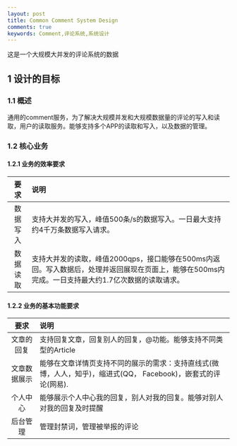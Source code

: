 ```yaml
---
layout: post
title: Common Comment System Design
comments: true
keywords: Comment,评论系统,系统设计
---
```


这是一个大规模大并发的评论系统的数据

## <a id="design-aim"></a>1 设计的目标

### <a id="design-aim-general"></a>1.1 概述

通用的comment服务，为了解决大规模并发和大规模数据量的评论的写入和读取，用户的读取服务。能够支持多个APP的读取和写入，以及数据的管理。

### <a id="design-aim-core"></a>1.2 核心业务

#### <a id="design-aim-core-efficiency"></a>1.2.1 业务的效率要求

| 要求     | 说明                                                                       |
| :-------:| :------                                                                    |
| 数据写入 | 支持大并发的写入，峰值500条/s的数据写入。一日最大支持约4千万条数据写入请求。 |
| 数据读取 | 支持大并发的读取，峰值2000qps，接口能够在500ms内返回。写入数据后，处理并返回展现在页面上，能够在500ms内完成。一日支持最大约1.7亿次数据的读取请求。 |


#### <a id="design-aim-core-basic"></a>1.2.2 业务的基本功能要求

| 要求         | 说明                                                                       |
| :-------:    | :------                                                                    |
| 文章的回复   | 支持回复文章，回复别人的回复，@功能。能够支持不同类型的Article |
| 文章数据展示 | 能够在文章详情页支持不同的展示的需求：支持直线式(微博，人人，知乎)，缩进式(QQ， Facebook)，嵌套式的评论(网易). |
| 个人中心     | 能够展示个人中心我的回复，别人对我的回复。能够对别人对我的回复及时提醒 |
| 后台管理     | 管理封禁词，管理被举报的评论 |

